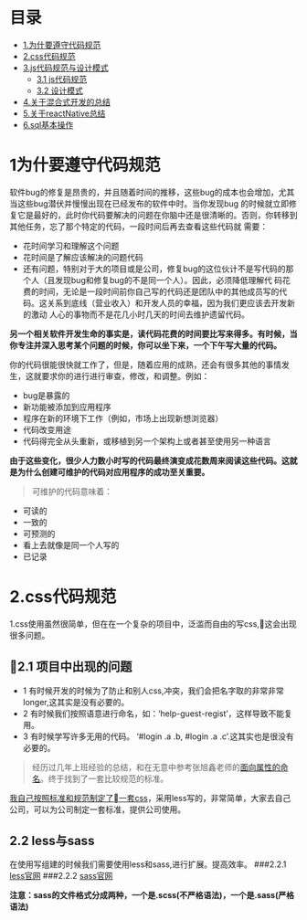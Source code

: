 # 目录 
   - [1.为什要遵守代码规范](#1.为什要遵守代码规范)
   - [2.css代码规范](#2.css代码规范)
   - [3.js代码规范与设计模式](./codeSpecification/js/1.js代码规范.md)
        - [3.1 js代码规范](./codeSpecification/js/1.js代码规范.md)
        - [3.2 设计模式](./codeSpecification/js/单例模式.md)
   - [4.关于混合式开发的总结](https://hpstream.github.io/javascript-Design-pattern-and-code-specification/doc/hybrid/preview/hybrid.html)
   - [5.关于reactNative总结](https://hpstream.github.io/javascript-Design-pattern-and-code-specification/doc/reactNative/README.html)
   - [6.sql基本操作](./doc/mysql/REASME.md)

# 1为什要遵守代码规范
软件bug的修复是昂贵的，并且随着时间的推移，这些bug的成本也会增加，尤其当这些bug潜伏并慢慢出现在已经发布的软件中时。当你发现bug 的时候就立即修复它是最好的，此时你代码要解决的问题在你脑中还是很清晰的。否则，你转移到其他任务，忘了那个特定的代码，一段时间后再去查看这些代码就 需要：

 -  花时间学习和理解这个问题
 -  花时间是了解应该解决的问题代码
 -  还有问题，特别对于大的项目或是公司，修复bug的这位伙计不是写代码的那个人（且发现bug和修复bug的不是同一个人）。因此，必须降低理解代 码花费的时间，无论是一段时间前你自己写的代码还是团队中的其他成员写的代码。这关系到底线（营业收入）和开发人员的幸福，因为我们更应该去开发新的激动 人心的事物而不是花几小时几天的时间去维护遗留代码。

**另一个相关软件开发生命的事实是，读代码花费的时间要比写来得多。有时候，当你专注并深入思考某个问题的时候，你可以坐下来，一个下午写大量的代码。**

你的代码很能很快就工作了，但是，随着应用的成熟，还会有很多其他的事情发生，这就要求你的进行进行审查，修改，和调整。例如：

-  bug是暴露的
-  新功能被添加到应用程序
-  程序在新的环境下工作（例如，市场上出现新想浏览器）
-  代码改变用途
-  代码得完全从头重新，或移植到另一个架构上或者甚至使用另一种语言

**由于这些变化，很少人力数小时写的代码最终演变成花数周来阅读这些代码。这就是为什么创建可维护的代码对应用程序的成功至关重要。**

> 可维护的代码意味着：
-  可读的
-  一致的
-  可预测的
- 看上去就像是同一个人写的
-  已记录

# 2.css代码规范
  1.css使用虽然很简单，但在在一个复杂的项目中，泛滥而自由的写css,这会出现很多问题。

## 2.1 项目中出现的问题
- 1 有时候开发的时候为了防止和别人css,冲突，我们会把名字取的非常非常longer,这其实是没有必要的。
- 2 有时候我们按照语意进行命名，如：‘help-guest-regist’，这样导致不能复用。
- 3 有时候学写许多无用的代码。 ‘#login .a .b, #login .a .c’.这其实也是很没有必要的。

>经历过几年上班经验的总结，和在无意中参考张旭鑫老师的[面向属性的命名](http://www.zhangxinxu.com/wordpress/2010/09/%E7%B2%BE%E7%AE%80%E9%AB%98%E6%95%88%E7%9A%84css%E5%91%BD%E5%90%8D%E5%87%86%E5%88%99%E6%96%B9%E6%B3%95/)。终于找到了一套比较规范的标准。

[我自己按照标准和规范制定了一套css](https://hpstream.github.io/javascript-Design-pattern-and-code-specification/css/index.html)，采用less写的，非常简单，大家去自己公司，可以为公司制定一套标准，提供公司使用。

## 2.2 less与sass
在使用写组建的时候我们需要使用less和sass,进行扩展。提高效率。
###2.2.1 [less官网](http://www.bootcss.com/p/lesscss/#docs)
###2.2.2 [sass官网](https://www.sass.hk/)

**注意：sass的文件格式分成两种，一个是.scss(不严格语法)，一个是.sass(严格语法)**




